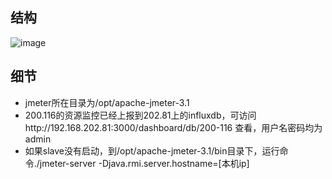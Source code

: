 ## 结构
![image](https://raw.githubusercontent.com/p2ptest/document/master/images/1.jpg)

## 细节
- jmeter所在目录为/opt/apache-jmeter-3.1
- 200.116的资源监控已经上报到202.81上的influxdb，可访问http://192.168.202.81:3000/dashboard/db/200-116 查看，用户名密码均为admin
- 如果slave没有启动，到/opt/apache-jmeter-3.1/bin目录下，运行命令./jmeter-server -Djava.rmi.server.hostname=[本机ip]
